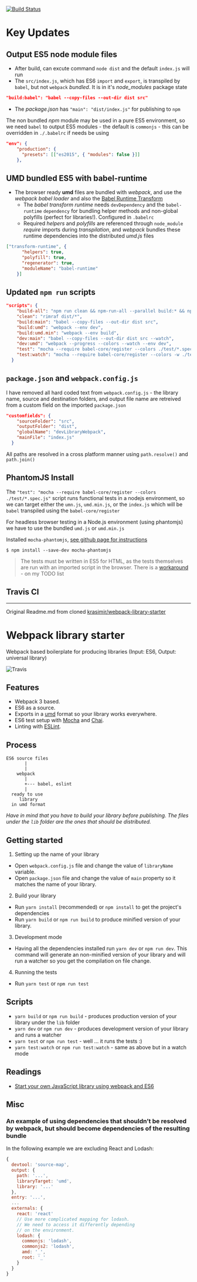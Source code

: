 [![Build Status](https://travis-ci.org/briancodes/dev-library-webpack.svg?branch=master)](https://travis-ci.org/briancodes/dev-library-webpack)

# Key Updates
## Output ES5 node module files
* After build, can excute command ```node dist``` and the default ```index.js``` will run
*  The `src/index.js`, which has ES6 `import` and `export`, is transpiled by `babel`, but not `webpack` *bundled*. It is in it's *node_modules* package state
```json
"build:babel": "babel --copy-files --out-dir dist src"
```
* The *package.json* has ```"main": "dist/index.js"``` for publishing to `npm`

The non bundled *npm* module may be used in a pure ES5 environment, so we need `babel` to output ES5 modules - the default is `commonjs` - this can be overridden in `./.babelrc` if needs be using
```json
"env": {   
    "production": {
      "presets": [["es2015", { "modules": false }]]
    },
```

## UMD bundled ES5 with babel-runtime
* The browser ready **umd** files are bundled with *webpack*, and use the *webpack babel loader* and also the [Babel Runtime Transform](https://babeljs.io/docs/plugins/transform-runtime/)
  * The *babel transform runtime* needs `devDependency` and the ```babel-runtime``` `dependency` for bundling helper methods and non-global polyfills (perfect for libraries!). Configured in `.babelrc`
  * Required *helpers* and *polyfills* are referenced through ```node_module``` *require* imports during *transpilation*, and *webpack* bundles these runtime dependencies into the distributed *umd.js* files 
```json
["transform-runtime", {
      "helpers": true,
      "polyfill": true,
      "regenerator": true,
      "moduleName": "babel-runtime"
    }]
```

## Updated `npm run` scripts
```json
"scripts": {
    "build-all": "npm run clean && npm-run-all --parallel build:* && npm run test",
    "clean": "rimraf dist/*",
    "build:main": "babel --copy-files --out-dir dist src",
    "build:umd": "webpack --env dev",
    "build:umd.min": "webpack --env build",
    "dev:main": "babel --copy-files --out-dir dist src --watch",
    "dev:umd": "webpack --progress --colors --watch --env dev",
    "test": "mocha --require babel-core/register --colors ./test/*.spec.js",
    "test:watch": "mocha --require babel-core/register --colors -w ./test/*.spec.js"
  }
  ```
## `package.json` and `webpack.config.js`

I have removed all hard coded text from `webpack.config.js` - the library name, source and destination folders, and output file name are retreived from a custom field on the imported `package.json`
```json
"customfields": {
    "sourceFolder": "src",
    "outputFolder": "dist",
    "globalName": "devLibraryWebpack",
    "mainFile": "index.js"
  }
``` 

All paths are resolved in a cross platform manner using `path.resolve()` and `path.join()`

## PhantomJS Install

The `"test": "mocha --require babel-core/register --colors ./test/*.spec.js"` script runs functional tests in a nodejs environment, so we can target either the `umn.js`, `umd.min.js`, or the `index.js` which will be `babel` transpiled using the `babel-core/register`

For headless browser testing in a Node.js environment (using phantomjs) we have to use the bundled `umd.js` or `umd.min.js`

Installed `mocha-phantomjs`, [see github page for instructions](https://github.com/nathanboktae/mocha-phantomjs)

```
$ npm install --save-dev mocha-phantomjs
```
> The tests must be written in ES5 for HTML, as the tests themselves are run with an imported script in the browser. There is a [workaround](https://github.com/nathanboktae/mocha-phantomjs/issues/218) -  on my TODO list

## Travis CI


___

Original Readme.md from cloned [krasimir/webpack-library-starter](https://github.com/krasimir/webpack-library-starter)
# Webpack library starter

Webpack based boilerplate for producing libraries (Input: ES6, Output: universal library)

![Travis](https://travis-ci.org/krasimir/webpack-library-starter.svg?branch=master)

## Features

* Webpack 3 based.
* ES6 as a source.
* Exports in a [umd](https://github.com/umdjs/umd) format so your library works everywhere.
* ES6 test setup with [Mocha](http://mochajs.org/) and [Chai](http://chaijs.com/).
* Linting with [ESLint](http://eslint.org/).

## Process

```
ES6 source files
       |
       |
    webpack
       |
       +--- babel, eslint
       |
  ready to use
     library
  in umd format
```

*Have in mind that you have to build your library before publishing. The files under the `lib` folder are the ones that should be distributed.*

## Getting started

1. Setting up the name of your library
  * Open `webpack.config.js` file and change the value of `libraryName` variable.
  * Open `package.json` file and change the value of `main` property so it matches the name of your library.
2. Build your library
  * Run `yarn install` (recommended) or `npm install` to get the project's dependencies
  * Run `yarn build` or `npm run build` to produce minified version of your library.
3. Development mode
  * Having all the dependencies installed run `yarn dev` or `npm run dev`. This command will generate an non-minified version of your library and will run a watcher so you get the compilation on file change.
4. Running the tests
  * Run `yarn test` or `npm run test`

## Scripts

* `yarn build` or `npm run build` - produces production version of your library under the `lib` folder
* `yarn dev` or `npm run dev` - produces development version of your library and runs a watcher
* `yarn test` or `npm run test` - well ... it runs the tests :)
* `yarn test:watch` or `npm run test:watch` - same as above but in a watch mode

## Readings

* [Start your own JavaScript library using webpack and ES6](http://krasimirtsonev.com/blog/article/javascript-library-starter-using-webpack-es6)

## Misc

### An example of using dependencies that shouldn’t be resolved by webpack, but should become dependencies of the resulting bundle

In the following example we are excluding React and Lodash:

```js
{
  devtool: 'source-map',
  output: {
    path: '...',
    libraryTarget: 'umd',
    library: '...'
  },
  entry: '...',
  ...
  externals: {
    react: 'react'
    // Use more complicated mapping for lodash.
    // We need to access it differently depending
    // on the environment.
    lodash: {
      commonjs: 'lodash',
      commonjs2: 'lodash',
      amd: '_',
      root: '_'
    }
  }
}
```
